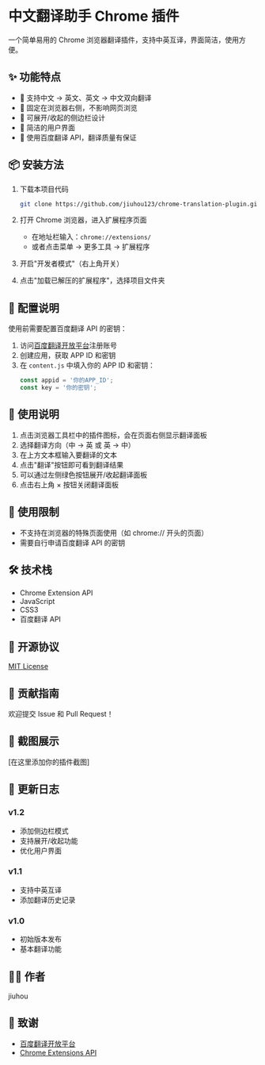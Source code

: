 # 中文翻译助手 Chrome 插件

一个简单易用的 Chrome 浏览器翻译插件，支持中英互译，界面简洁，使用方便。

## ✨ 功能特点

- 🔄 支持中文 → 英文、英文 → 中文双向翻译
- 📌 固定在浏览器右侧，不影响网页浏览
- 🎯 可展开/收起的侧边栏设计
- 🚀 简洁的用户界面
- 💪 使用百度翻译 API，翻译质量有保证

## 📦 安装方法

1. 下载本项目代码
   ```bash
   git clone https://github.com/jiuhou123/chrome-translation-plugin.git
   ```

2. 打开 Chrome 浏览器，进入扩展程序页面
   - 在地址栏输入：`chrome://extensions/`
   - 或者点击菜单 → 更多工具 → 扩展程序

3. 开启"开发者模式"（右上角开关）

4. 点击"加载已解压的扩展程序"，选择项目文件夹

## 🔧 配置说明

使用前需要配置百度翻译 API 的密钥：

1. 访问[百度翻译开放平台](http://api.fanyi.baidu.com/api/trans/product/desktop)注册账号
2. 创建应用，获取 APP ID 和密钥
3. 在 `content.js` 中填入你的 APP ID 和密钥：
   ```javascript
   const appid = '你的APP_ID';
   const key = '你的密钥';
   ```

## 📝 使用说明

1. 点击浏览器工具栏中的插件图标，会在页面右侧显示翻译面板
2. 选择翻译方向（中 → 英 或 英 → 中）
3. 在上方文本框输入要翻译的文本
4. 点击"翻译"按钮即可看到翻译结果
5. 可以通过左侧绿色按钮展开/收起翻译面板
6. 点击右上角 × 按钮关闭翻译面板

## 🚫 使用限制

- 不支持在浏览器的特殊页面使用（如 chrome:// 开头的页面）
- 需要自行申请百度翻译 API 的密钥

## 🛠️ 技术栈

- Chrome Extension API
- JavaScript
- CSS3
- 百度翻译 API

## 📄 开源协议

[MIT License](LICENSE)

## 🤝 贡献指南

欢迎提交 Issue 和 Pull Request！

## 📸 截图展示

[在这里添加你的插件截图]

## 🔄 更新日志

### v1.2
- 添加侧边栏模式
- 支持展开/收起功能
- 优化用户界面

### v1.1
- 支持中英互译
- 添加翻译历史记录

### v1.0
- 初始版本发布
- 基本翻译功能

## 👨‍💻 作者

jiuhou

## 🙏 致谢

- [百度翻译开放平台](http://api.fanyi.baidu.com/)
- [Chrome Extensions API](https://developer.chrome.com/docs/extensions/) 